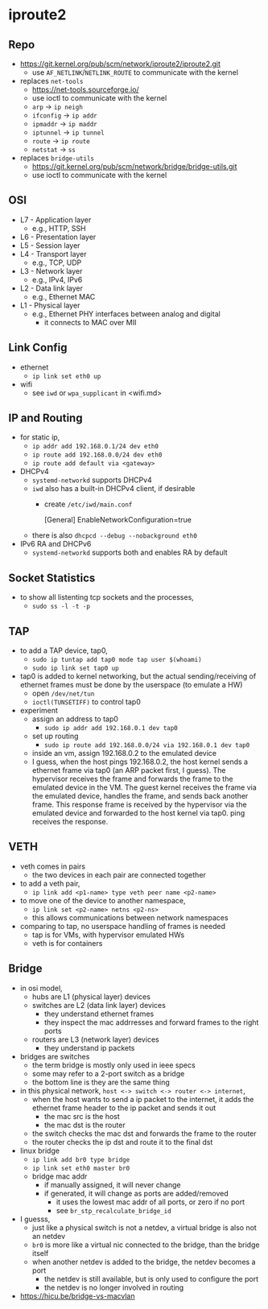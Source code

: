 iproute2
========

## Repo

- <https://git.kernel.org/pub/scm/network/iproute2/iproute2.git>
  - use `AF_NETLINK`/`NETLINK_ROUTE` to communicate with the kernel
- replaces `net-tools`
  - <https://net-tools.sourceforge.io/>
  - use ioctl to communicate with the kernel
  - `arp` -> `ip neigh`
  - `ifconfig` -> `ip addr`
  - `ipmaddr` -> `ip maddr`
  - `iptunnel` -> `ip tunnel`
  - `route` -> `ip route`
  - `netstat` -> `ss`
- replaces `bridge-utils`
  - <https://git.kernel.org/pub/scm/network/bridge/bridge-utils.git>
  - use ioctl to communicate with the kernel

## OSI

- L7 - Application layer
  - e.g., HTTP, SSH
- L6 - Presentation layer
- L5 - Session layer
- L4 - Transport layer
  - e.g., TCP, UDP
- L3 - Network layer
  - e.g., IPv4, IPv6
- L2 - Data link layer
  - e.g., Ethernet MAC
- L1 - Physical layer
  - e.g., Ethernet PHY interfaces between analog and digital
    - it connects to MAC over MII

## Link Config

- ethernet
  - `ip link set eth0 up`
- wifi
  - see `iwd` or `wpa_supplicant` in <wifi.md>

## IP and Routing

- for static ip,
  - `ip addr add 192.168.0.1/24 dev eth0`
  - `ip route add 192.168.0.0/24 dev eth0`
  - `ip route add default via <gateway>`
- DHCPv4
  - `systemd-networkd` supports DHCPv4
  - `iwd` also has a built-in DHCPv4 client, if desirable
    - create `/etc/iwd/main.conf`

        [General]
        EnableNetworkConfiguration=true
  - there is also `dhcpcd --debug --nobackground eth0`
- IPv6 RA and DHCPv6
  - `systemd-networkd` supports both and enables RA by default

## Socket Statistics

- to show all listenting tcp sockets and the processes,
  - `sudo ss -l -t -p`

## TAP

- to add a TAP device, tap0,
  - `sudo ip tuntap add tap0 mode tap user $(whoami)`
  - `sudo ip link set tap0 up`
- tap0 is added to kernel networking, but the actual sending/receiving of
  ethernet frames must be done by the userspace (to emulate a HW)
  - open `/dev/net/tun`
  - `ioctl(TUNSETIFF)` to control tap0
- experiment
  - assign an address to tap0
    - `sudo ip addr add 192.168.0.1 dev tap0`
  - set up routing
    - `sudo ip route add 192.168.0.0/24 via 192.168.0.1 dev tap0`
  - inside an vm, assign 192.168.0.2 to the emulated device
  - I guess, when the host pings 192.168.0.2, the host kernel sends a ethernet
    frame via tap0 (an ARP packet first, I guess).  The hypervisor receives
    the frame and forwards the frame to the emulated device in the VM.  The
    guest kernel receives the frame via the emulated device, handles the
    frame, and sends back another frame.  This response frame is received by
    the hypervisor via the emulated device and forwarded to the host kernel
    via tap0.  ping receives the response.

## VETH

- veth comes in pairs
  - the two devices in each pair are connected together
- to add a veth pair,
  - `ip link add <p1-name> type veth peer name <p2-name>`
- to move one of the device to another namespace,
  - `ip link set <p2-name> netns <p2-ns>`
  - this allows communications between network namespaces
- comparing to tap, no userspace handling of frames is needed
  - tap is for VMs, with hypervisor emulated HWs
  - veth is for containers

## Bridge

- in osi model,
  - hubs are L1 (physical layer) devices
  - switches are L2 (data link layer) devices
    - they understand ethernet frames
    - they inspect the mac addrresses and forward frames to the right ports
  - routers are L3 (network layer) devices
    - they understand ip packets
- bridges are switches
  - the term bridge is mostly only used in ieee specs
  - some may refer to a 2-port switch as a bridge
  - the bottom line is they are the same thing
- in this physical network, `host <-> switch <-> router <-> internet`,
  - when the host wants to send a ip packet to the internet, it adds the
    ethernet frame header to the ip packet and sends it out
    - the mac src is the host
    - the mac dst is the router
  - the switch checks the mac dst and forwards the frame to the router
  - the router checks the ip dst and route it to the final dst
- linux bridge
  - `ip link add br0 type bridge`
  - `ip link set eth0 master br0`
  - bridge mac addr
    - if manually assigned, it will never change
    - if generated, it will change as ports are added/removed
      - it uses the lowest mac addr of all ports, or zero if no port
      - see `br_stp_recalculate_bridge_id`
- I guesss,
  - just like a physical switch is not a netdev, a virtual bridge is also not
    an netdev
  - `br0` is more like a virtual nic connected to the bridge, than the bridge
    itself
  - when another netdev is added to the bridge, the netdev becomes a port
    - the netdev is still available, but is only used to configure the port
    - the netdev is no longer involved in routing
- <https://hicu.be/bridge-vs-macvlan>
